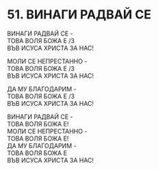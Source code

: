 # 51. ВИНАГИ РАДВАЙ СЕ  
  
ВИНАГИ РАДВАЙ СЕ -  
ТОВА ВОЛЯ БОЖА Е /3  
ВЪВ ИСУСА ХРИСТА ЗА НАС!  
  
МОЛИ СЕ НЕПРЕСТАННО -  
ТОВА ВОЛЯ БОЖА Е /3  
ВЪВ ИСУСА ХРИСТА ЗА НАС!  
  
ДА МУ БЛАГОДАРИМ -  
ТОВА ВОЛЯ БОЖА Е /3  
ВЪВ ИСУСА ХРИСТА ЗА НАС!  
  
ВИНАГИ РАДВАЙ СЕ -  
ТОВА ВОЛЯ БОЖА Е!  
МОЛИ СЕ НЕПРЕСТАННО -  
ТОВА ВОЛЯ БОЖА Е!  
ДА МУ БЛАГОДАРИМ -  
ТОВА ВОЛЯ БОЖА Е  
ВЪВ ИСУСА ХРИСТА ЗА НАС!  
